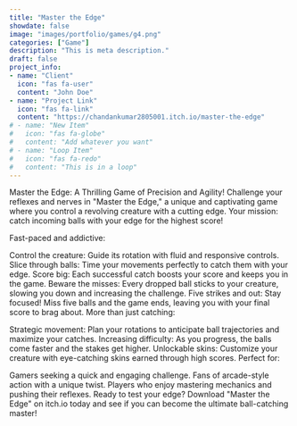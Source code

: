 ```yaml
---
title: "Master the Edge"
showdate: false
image: "images/portfolio/games/g4.png"
categories: ["Game"]
description: "This is meta description."
draft: false
project_info:
- name: "Client"
  icon: "fas fa-user"
  content: "John Doe"
- name: "Project Link"
  icon: "fas fa-link"
  content: "https://chandankumar2805001.itch.io/master-the-edge"
# - name: "New Item"
#   icon: "fas fa-globe"
#   content: "Add whatever you want"
# - name: "Loop Item"
#   icon: "fas fa-redo"
#   content: "This is in a loop"
---
```


Master the Edge: A Thrilling Game of Precision and Agility!
Challenge your reflexes and nerves in "Master the Edge," a unique and captivating game where you control a revolving creature with a cutting edge. Your mission: catch incoming balls with your edge for the highest score!

Fast-paced and addictive:

Control the creature: Guide its rotation with fluid and responsive controls.
Slice through balls: Time your movements perfectly to catch them with your edge.
Score big: Each successful catch boosts your score and keeps you in the game.
Beware the misses: Every dropped ball sticks to your creature, slowing you down and increasing the challenge.
Five strikes and out: Stay focused! Miss five balls and the game ends, leaving you with your final score to brag about.
More than just catching:

Strategic movement: Plan your rotations to anticipate ball trajectories and maximize your catches.
Increasing difficulty: As you progress, the balls come faster and the stakes get higher.
Unlockable skins: Customize your creature with eye-catching skins earned through high scores.
Perfect for:

Gamers seeking a quick and engaging challenge.
Fans of arcade-style action with a unique twist.
Players who enjoy mastering mechanics and pushing their reflexes.
Ready to test your edge? Download "Master the Edge" on itch.io today and see if you can become the ultimate ball-catching master!




